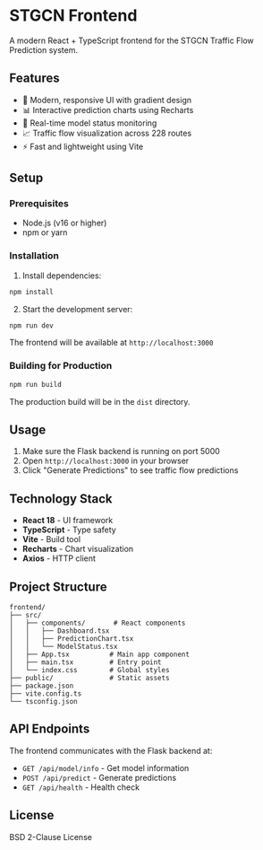 # STGCN Frontend

A modern React + TypeScript frontend for the STGCN Traffic Flow Prediction system.

## Features

- 🎨 Modern, responsive UI with gradient design
- 📊 Interactive prediction charts using Recharts
- 🤖 Real-time model status monitoring
- 📈 Traffic flow visualization across 228 routes
- ⚡ Fast and lightweight using Vite

## Setup

### Prerequisites

- Node.js (v16 or higher)
- npm or yarn

### Installation

1. Install dependencies:
```bash
npm install
```

2. Start the development server:
```bash
npm run dev
```

The frontend will be available at `http://localhost:3000`

### Building for Production

```bash
npm run build
```

The production build will be in the `dist` directory.

## Usage

1. Make sure the Flask backend is running on port 5000
2. Open `http://localhost:3000` in your browser
3. Click "Generate Predictions" to see traffic flow predictions

## Technology Stack

- **React 18** - UI framework
- **TypeScript** - Type safety
- **Vite** - Build tool
- **Recharts** - Chart visualization
- **Axios** - HTTP client

## Project Structure

```
frontend/
├── src/
│   ├── components/       # React components
│   │   ├── Dashboard.tsx
│   │   ├── PredictionChart.tsx
│   │   └── ModelStatus.tsx
│   ├── App.tsx          # Main app component
│   ├── main.tsx         # Entry point
│   └── index.css        # Global styles
├── public/              # Static assets
├── package.json
├── vite.config.ts
└── tsconfig.json
```

## API Endpoints

The frontend communicates with the Flask backend at:
- `GET /api/model/info` - Get model information
- `POST /api/predict` - Generate predictions
- `GET /api/health` - Health check

## License

BSD 2-Clause License

